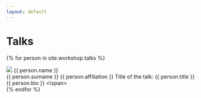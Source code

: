 ```yaml
---
layout: default
---
```


# Talks


{% for person in site.workshop.talks %}
<div class="speaker">
    <div class="cont">
        <div class="details">
            <img src="{{ person.pic }}"/>
            <span class="name">{{ person.name }}<br>{{ person.surname }}</span>
            <span class="affiliation">{{ person.affiliation }}</span>
            <span class="title">Title of the talk: {{ person.title }} </span>
            <span class="bio"> {{ person.bio }} <\span>
            <!-- <span class="affiliation"><a href='{{ person.file_url }}'>{{ person.file_text }}</a></span>-->
        </div>
    </div>
</div>
{% endfor %}
